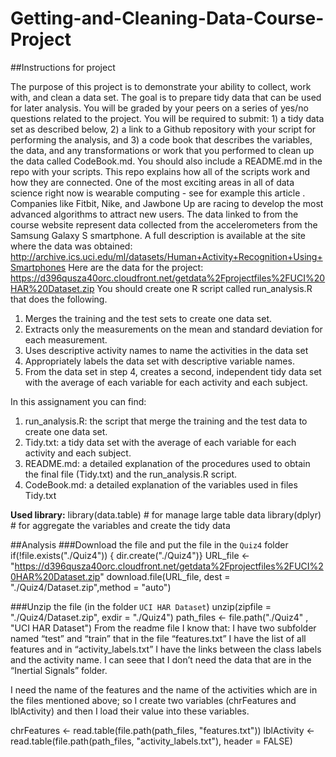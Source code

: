 # Getting-and-Cleaning-Data-Course-Project

##Instructions for project

The purpose of this project is to demonstrate your ability to collect, work with, and clean a data set. The goal is to prepare tidy data that can be used for later analysis. You will be graded by your peers on a series of yes/no questions related to the project. You will be required to submit: 1) a tidy data set as described below, 2) a link to a Github repository with your script for performing the analysis, and 3) a code book that describes the variables, the data, and any transformations or work that you performed to clean up the data called CodeBook.md. You should also include a README.md in the repo with your scripts. This repo explains how all of the scripts work and how they are connected. 
One of the most exciting areas in all of data science right now is wearable computing - see for example this article . Companies like Fitbit, Nike, and Jawbone Up are racing to develop the most advanced algorithms to attract new users. The data linked to from the course website represent data collected from the accelerometers from the Samsung Galaxy S smartphone. 
A full description is available at the site where the data was obtained: http://archive.ics.uci.edu/ml/datasets/Human+Activity+Recognition+Using+Smartphones
Here are the data for the project: https://d396qusza40orc.cloudfront.net/getdata%2Fprojectfiles%2FUCI%20HAR%20Dataset.zip
You should create one R script called run_analysis.R that does the following.
  1.	Merges the training and the test sets to create one data set.
  2.	Extracts only the measurements on the mean and standard deviation for each measurement.
  3.	Uses descriptive activity names to name the activities in the data set
  4.	Appropriately labels the data set with descriptive variable names.
  5.	From the data set in step 4, creates a second, independent tidy data set with the average of each variable for each       activity and each subject.

In this assignament you can find:
  1.	run_analysis.R: the script that merge the training and the test data to create one data set.
  2.	Tidy.txt: a tidy data set with the average of each variable for each activity and each subject.
  3.	README.md: a detailed explanation of the procedures used to obtain the final file (Tidy.txt) and the run_analysis.R script.
  4.	CodeBook.md: a detailed explanation of the variables used in files Tidy.txt
	
**Used library:**
  library(data.table)   # for manage large table data
  library(dplyr)        # for aggregate the variables and create the tidy data
  
##Analysis
###Download the file and put the file in the `Quiz4` folder
  if(!file.exists("./Quiz4")) {  dir.create("./Quiz4")}
  URL_file <- "https://d396qusza40orc.cloudfront.net/getdata%2Fprojectfiles%2FUCI%20HAR%20Dataset.zip"
  download.file(URL_file, dest = "./Quiz4/Dataset.zip",method = "auto")

###Unzip the file (in the folder `UCI HAR Dataset`)
  unzip(zipfile = "./Quiz4/Dataset.zip", exdir = "./Quiz4")
  path_files <- file.path("./Quiz4" , "UCI HAR Dataset")
  From the readme file I know that:
  I have two subfolder named “test” and “train”
  that in the file “features.txt” I have the list of all features and in “activity_labels.txt” I have the links between the      class labels and the activity name.
  I can seee that I don’t need the data that are in the “Inertial Signals” folder.
  
  I need the name of the features and the name of the activities which are in the files mentioned above; so I create two         variables (chrFeatures and lblActivity) and then I load their value into these variables.
  
  chrFeatures <- read.table(file.path(path_files, "features.txt"))
  lblActivity <- read.table(file.path(path_files, "activity_labels.txt"), header = FALSE)
  
  
###
###


